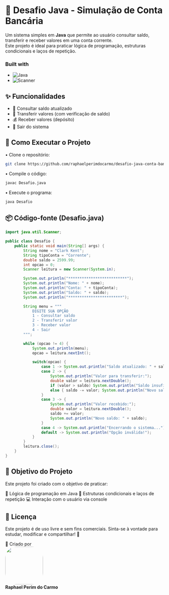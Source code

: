 
# 🔢 Desafio Java - Simulação de Conta Bancária

Um sistema simples em **Java** que permite ao usuário consultar saldo, transferir e receber valores em uma conta corrente.  
Este projeto é ideal para praticar lógica de programação, estruturas condicionais e laços de repetição.

### Built with

* ![Java](https://img.shields.io/badge/Java-ED8B00?style=for-the-badge&logo=java&logoColor=white)
* ![Scanner](https://img.shields.io/badge/Scanner-Blue?style=for-the-badge)

<h2> ✨ Funcionalidades </h2>

- 🔄 Consultar saldo atualizado
- 💸 Transferir valores (com verificação de saldo)
- 💰 Receber valores (depósito)
- 🚪 Sair do sistema

<h2> 🚀 Como Executar o Projeto </h2>

• Clone o repositório:  
```bash
git clone https://github.com/raphaelperimdocarmo/desafio-java-conta-bancaria.git
````

• Compile o código:

```bash
javac Desafio.java
```

• Execute o programa:

```bash
java Desafio
```

<h2> 📦 Código-fonte (Desafio.java) </h2>

```java
import java.util.Scanner;

public class Desafio {
    public static void main(String[] args) {
        String nome = "Clark Kent";
        String tipoConta = "Corrente";
        double saldo = 2599.99;
        int opcao = 0;
        Scanner leitura = new Scanner(System.in);

        System.out.println("**************************");
        System.out.println("Nome: " + nome);
        System.out.println("Conta: " + tipoConta);
        System.out.println("Saldo: " + saldo);
        System.out.println("************************");

        String menu = """
            DIGITE SUA OPÇÃO
            1 - Consultar saldo
            2 - Transferir valor
            3 - Receber valor
            4 - Sair
        """;

        while (opcao != 4) {
            System.out.println(menu);
            opcao = leitura.nextInt();

            switch(opcao) {
                case 1 -> System.out.println("Saldo atualizado: " + saldo);
                case 2 -> {
                    System.out.println("Valor para transferir:");
                    double valor = leitura.nextDouble();
                    if (valor > saldo) System.out.println("Saldo insuficiente.");
                    else { saldo -= valor; System.out.println("Novo saldo: " + saldo); }
                }
                case 3 -> {
                    System.out.println("Valor recebido:");
                    double valor = leitura.nextDouble();
                    saldo += valor;
                    System.out.println("Novo saldo: " + saldo);
                }
                case 4 -> System.out.println("Encerrando o sistema...");
                default -> System.out.println("Opção inválida!");
            }
        }
        leitura.close();
    }
}
```

<h2> 🎯 Objetivo do Projeto </h2>

Este projeto foi criado com o objetivo de praticar:

🧩 Lógica de programação em Java
🔄 Estruturas condicionais e laços de repetição
💻 Interação com o usuário via console

<h2> 📝 Licença </h2>

Este projeto é de uso livre e sem fins comerciais.
Sinta-se à vontade para estudar, modificar e compartilhar! 🚀

👤 Criado por  
<img src="https://github.com/RaphaelPCarmo.png" width="120" style="border-radius: 30%"><br>
**Raphael Perim do Carmo**  



